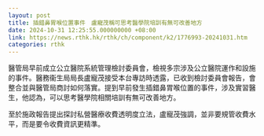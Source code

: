 ```yaml
---
layout: post
title: 插錯鼻胃喉位置事件　盧寵茂稱可思考醫學院培訓有無可改善地方
date: 2024-10-31 12:25:55.000000000 +08:00
link: https://news.rthk.hk/rthk/ch/component/k2/1776993-20241031.htm
categories: rthk
---
```


醫管局早前成立公立醫院系統管理檢討委員會，檢視多宗涉及公立醫院運作和設施的事件。醫務衞生局局長盧寵茂接受本台專訪時透露，已收到檢討委員會報告，會整合並與醫管局商討如何落實。提到早前發生插錯鼻胃喉位置的事件，涉及實習醫生，他認為，可以思考醫學院相關培訓有無可改善地方。

至於施政報告提出探討私營醫療收費透明度立法，盧寵茂強調，並非要規管收費水平，而是要令收費資訊更精準。
